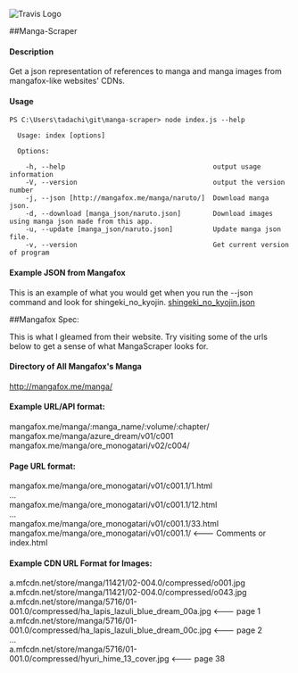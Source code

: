 ![Travis Logo](https://travis-ci.org/tadachi/manga-scraper.svg?branch=master "Travis Build")

##Manga-Scraper

#### Description
Get a json representation of references to manga and manga images from mangafox-like websites' CDNs.

#### Usage
```
PS C:\Users\tadachi\git\manga-scraper> node index.js --help

  Usage: index [options]

  Options:

    -h, --help                                     output usage information
    -V, --version                                  output the version number
    -j, --json [http://mangafox.me/manga/naruto/]  Download manga json.
    -d, --download [manga_json/naruto.json]        Download images using manga json made from this app.
    -u, --update [manga_json/naruto.json]          Update manga json file.
    -v, --version                                  Get current version of program

```

#### Example JSON from Mangafox

This is an example of what you would get when you run the --json command and look for shingeki_no_kyojin.
[shingeki_no_kyojin.json](https://raw.githubusercontent.com/tadachi/manga-scraper/master/manga_json/shingeki_no_kyojin.json)

##Mangafox Spec:

This is what I gleamed from their website. Try visiting some of the urls below to get a sense of what MangaScraper looks for.

#### Directory of All Mangafox's Manga
http://mangafox.me/manga/

#### Example URL/API format:

mangafox.me/manga/:manga_name/:volume/:chapter/  
mangafox.me/manga/azure_dream/v01/c001  
mangafox.me/manga/ore_monogatari/v02/c004/  

#### Page URL format:

mangafox.me/manga/ore_monogatari/v01/c001.1/1.html  
...  
mangafox.me/manga/ore_monogatari/v01/c001.1/12.html  
...  
mangafox.me/manga/ore_monogatari/v01/c001.1/33.html  
mangafox.me/manga/ore_monogatari/v01/c001.1/ <--- Comments or index.html  

#### Example CDN URL Format for Images:

a.mfcdn.net/store/manga/11421/02-004.0/compressed/o001.jpg  
a.mfcdn.net/store/manga/11421/02-004.0/compressed/o043.jpg  
a.mfcdn.net/store/manga/5716/01-001.0/compressed/ha_lapis_lazuli_blue_dream_00a.jpg <--- page 1  
a.mfcdn.net/store/manga/5716/01-001.0/compressed/ha_lapis_lazuli_blue_dream_00c.jpg <--- page 2  
...  
a.mfcdn.net/store/manga/5716/01-001.0/compressed/hyuri_hime_13_cover.jpg <--- page 38
